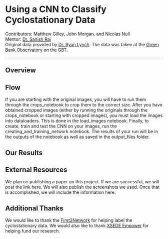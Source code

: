 # Using a CNN to Classify Cyclostationary Data

Contributors: <a src= "https://github.com/mtgilley">Matthew Gilley</a>,<a src= "https://github.com/John-Morgan11"> John Morgan</a>, and <a src="https://github.com/Nicolasnulland">Nicolas Null</a>
<br>
Mentor: <a href="https://www.linkedin.com/in/sanishrai/">Dr. Sanish Rai</a>
<br>
Original data provided by <a href="https://www.linkedin.com/in/ryan-lynch-82992179/">Dr. Ryan Lynch</a>. The data was taken at the <a href="https://greenbankobservatory.org/">Green Bank Observatory</a> on the GBT.
<hr>

## Overview

## Flow
If you are starting with the original images, you will have to run them through the crops_notebook to crop them to the correct size. After you have obtained cropped images (either by running the originals through the crops_notebook or starting with cropped images), you must load the images into dataloaders. This is done in the load_images notebook. Finally, to create, train and test the CNN on your images, run the creating_and_training_network notebook. The results of your run will be in the outputs of the notebook as well as saved in the output_files folder.
## Our Results

## External Resources
We plan on publishing a paper on this project. If we are successful, we will post the link here. We will also publish the screenshots we used. Once that is accomplished, we will include the information here.
## Additional Thanks
We would like to thank the <a href="https://first2network.org/">First2Network</a> for helping label the cyclostationary data. We would also like to thank <a href="https://www.xsede.org/">XSEDE Empower</a> for helping fund our research.